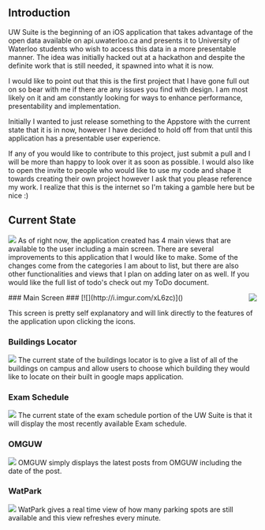 Introduction
------------
UW Suite is the beginning of an iOS application that takes advantage of the open data available on api.uwaterloo.ca and presents it to University of Waterloo students who wish to access this data in a more presentable manner. The idea was initially hacked out at a hackathon and despite the definite work that is still needed, it spawned into what it is now. 

I would like to point out that this is the first project that I have gone full out on so bear with me if there are any issues you find with design. I am most likely on it and am constantly looking for ways to enhance performance, presentability and implementation.

Initially I wanted to just release something to the Appstore with the current state that it is in now, however I have decided to hold off from that until this application has a presentable user experience.

If any of you would like to contribute to this project, just submit a pull and I will be more than happy to look over it as soon as possible. I would also like to open the invite to people who would like to use my code and shape it towards creating their own project however I ask that you please reference my work. I realize that this is the internet so I'm taking a gamble here but be nice :)

Current State
------------
[![](http://i.imgur.com/o5FH2.jpg)](http://i.imgur.com/6hKDL.jpg)
As of right now, the application created has 4 main views that are available to the user including a main screen. There are several improvements to this application that I would like to make. Some of the changes come from the categories I am about to list, but there are also other functionalities and views that I plan on adding later on as well. If you would like the full list of todo's check out my ToDo document.
<div style="float: right"><img src="http://i.imgur.com/F0bWo.jpg"></div>
### Main Screen ###
[![](http://i.imgur.com/xL6zc)]()

This screen is pretty self explanatory and will link directly to the features of the application upon clicking the icons.

### Buildings Locator ###
[![](http://i.imgur.com/VKu7l.jpg)](http://i.imgur.com/rgwCZ.jpg)
The current state of the buildings locator is to give a list of all of the buildings on campus and allow users to choose which building they would like to locate on their built in google maps application.

### Exam Schedule ###
[![](http://i.imgur.com/ja2km.jpg)](http://i.imgur.com/VtqfM.jpg)
The current state of the exam schedule portion of the UW Suite is that it will display the most recently available Exam schedule. 

### OMGUW ###
[![](http://i.imgur.com/uiXRl.jpg)](http://i.imgur.com/E9ZoC.jpg)
OMGUW simply displays the latest posts from OMGUW including the date of the post.

### WatPark ###
[![](http://i.imgur.com/qyJrq.jpg)](http://i.imgur.com/UTPT2.jpg)
WatPark gives a real time view of how many parking spots are still available and this view refreshes every minute.
